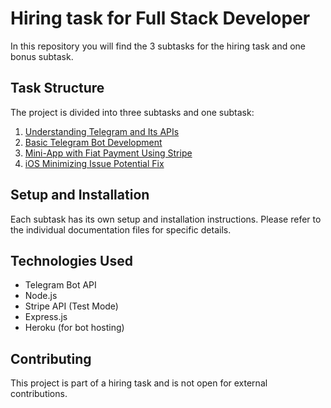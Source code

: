 # Hiring task for Full Stack Developer

In this repository you will find the 3 subtasks for the hiring task and one bonus subtask.

## Task Structure

The project is divided into three subtasks and one subtask:

1. [Understanding Telegram and Its APIs](./docs/telegram-overview.md)
2. [Basic Telegram Bot Development](./docs/gambling-bot.md)
3. [Mini-App with Fiat Payment Using Stripe](./docs/mini-app-stripe.md)
4. [iOS Minimizing Issue Potential Fix](./docs/ios-telegram-issue.md)

## Setup and Installation

Each subtask has its own setup and installation instructions. Please refer to the individual documentation files for specific details.

## Technologies Used

- Telegram Bot API
- Node.js
- Stripe API (Test Mode)
- Express.js
- Heroku (for bot hosting)

## Contributing

This project is part of a hiring task and is not open for external contributions.
